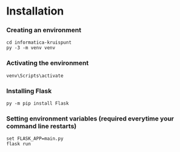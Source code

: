 # Installation
### Creating an environment
`cd informatica-kruispunt`\
`py -3 -m venv venv`

### Activating the environment
`venv\Scripts\activate`

### Installing Flask
`py -m pip install Flask`

### Setting environment variables (required everytime your command line restarts)
`set FLASK_APP=main.py`\
`flask run`

